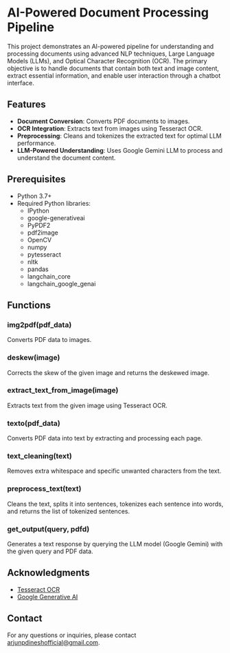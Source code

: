 # AI-Powered Document Processing Pipeline
This project demonstrates an AI-powered pipeline for understanding and processing documents using advanced NLP techniques, Large Language Models (LLMs), and Optical Character Recognition (OCR). The primary objective is to handle documents that contain both text and image content, extract essential information, and enable user interaction through a chatbot interface.

## Features

- **Document Conversion**: Converts PDF documents to images.
- **OCR Integration**: Extracts text from images using Tesseract OCR.
- **Preprocessing**: Cleans and tokenizes the extracted text for optimal LLM performance.
- **LLM-Powered Understanding**: Uses Google Gemini LLM to process and understand the document content.

## Prerequisites
- Python 3.7+
- Required Python libraries:
  - IPython
  - google-generativeai
  - PyPDF2
  - pdf2image
  - OpenCV
  - numpy
  - pytesseract
  - nltk
  - pandas
  - langchain_core
  - langchain_google_genai

## Functions

### img2pdf(pdf_data)
Converts PDF data to images.

### deskew(image)
Corrects the skew of the given image and returns the deskewed image.

### extract_text_from_image(image)
Extracts text from the given image using Tesseract OCR.

### texto(pdf_data)
Converts PDF data into text by extracting and processing each page.

### text_cleaning(text)
Removes extra whitespace and specific unwanted characters from the text.

### preprocess_text(text)
Cleans the text, splits it into sentences, tokenizes each sentence into words, and returns the list of tokenized sentences.

### get_output(query, pdfd)
Generates a text response by querying the LLM model (Google Gemini) with the given query and PDF data.

## Acknowledgments

- [Tesseract OCR](https://github.com/tesseract-ocr/tesseract)
- [Google Generative AI](https://ai.google/)


## Contact

For any questions or inquiries, please contact [arjunpdineshofficial@gmail.com](mailto:arjunpdineshofficial@gmail.com).
